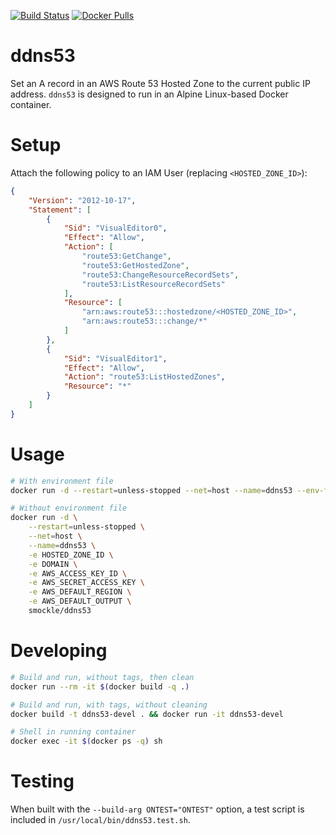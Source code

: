 [![Build Status](https://travis-ci.com/smockle/ddns53.svg?branch=master)](https://travis-ci.com/smockle/ddns53)
[![Docker Pulls](https://img.shields.io/docker/pulls/smockle/ddns53.svg?style=flat)](https://hub.docker.com/r/smockle/ddns53)

# ddns53

Set an A record in an AWS Route 53 Hosted Zone to the current public IP address. `ddns53` is designed to run in an Alpine Linux-based Docker container.

# Setup

Attach the following policy to an IAM User (replacing `<HOSTED_ZONE_ID>`):

```JSON
{
    "Version": "2012-10-17",
    "Statement": [
        {
            "Sid": "VisualEditor0",
            "Effect": "Allow",
            "Action": [
                "route53:GetChange",
                "route53:GetHostedZone",
                "route53:ChangeResourceRecordSets",
                "route53:ListResourceRecordSets"
            ],
            "Resource": [
                "arn:aws:route53:::hostedzone/<HOSTED_ZONE_ID>",
                "arn:aws:route53:::change/*"
            ]
        },
        {
            "Sid": "VisualEditor1",
            "Effect": "Allow",
            "Action": "route53:ListHostedZones",
            "Resource": "*"
        }
    ]
}
```

# Usage

```Bash
# With environment file
docker run -d --restart=unless-stopped --net=host --name=ddns53 --env-file=~/.ddns53/config smockle/ddns53

# Without environment file
docker run -d \
    --restart=unless-stopped \
    --net=host \
    --name=ddns53 \
    -e HOSTED_ZONE_ID \
    -e DOMAIN \
    -e AWS_ACCESS_KEY_ID \
    -e AWS_SECRET_ACCESS_KEY \
    -e AWS_DEFAULT_REGION \
    -e AWS_DEFAULT_OUTPUT \
    smockle/ddns53
```

# Developing

```Bash
# Build and run, without tags, then clean
docker run --rm -it $(docker build -q .)

# Build and run, with tags, without cleaning
docker build -t ddns53-devel . && docker run -it ddns53-devel

# Shell in running container
docker exec -it $(docker ps -q) sh
```

# Testing

When built with the `--build-arg ONTEST="ONTEST"` option, a test script is included in `/usr/local/bin/ddns53.test.sh`.
